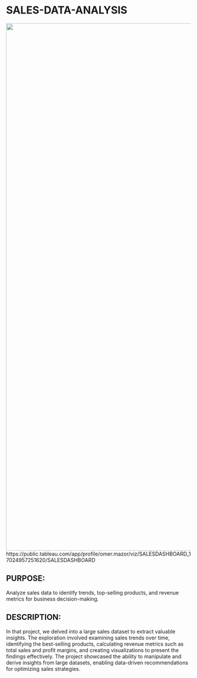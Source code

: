 # SALES-DATA-ANALYSIS
<img width="1440" src="https://res.cloudinary.com/dwsdrdv3w/image/upload/v1703007134/%D7%A6%D7%99%D7%9C%D7%95%D7%9D_%D7%9E%D7%A1%D7%9A_285_m4rsyt.png">
https://public.tableau.com/app/profile/omer.mazor/viz/SALESDASHBOARD_17024957251620/SALESDASHBOARD

## PURPOSE: 
Analyze sales data to identify trends, top-selling products, and revenue metrics for
business decision-making.

## DESCRIPTION:
In that project, we delved into a large sales dataset to extract valuable insights. 
The exploration involved examining sales trends over time, identifying the best-selling products, 
calculating revenue metrics such as total sales and profit margins, and creating visualizations to 
present the findings effectively. The project showcased the ability to manipulate and derive insights from large 
datasets, enabling data-driven recommendations for optimizing sales strategies.
